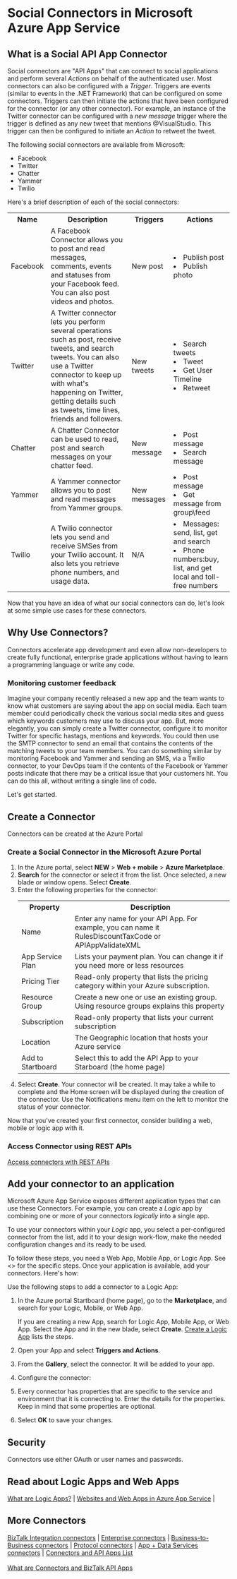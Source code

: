 <properties 
	pageTitle="Microsoft Azure API Apps Social Connectors | API Apps microservice" 
	description="Learn how to create Microsoft Azure Social Connector API Apps and add the API App to your logic App; microservices" 
	services="app-service\logic" 
	documentationCenter="" 
	authors="MandiOhlinger" 
	manager="dwrede" 
	editor=""/>

<tags
	ms.service="app-service-logic" 
	ms.workload="connectors" 
	ms.tgt_pltfrm="na" 
	ms.devlang="na" 
	ms.topic="article" 
	ms.date="03/31/2015" 
	ms.author="mandia"/>

# Social Connectors in Microsoft Azure App Service


## What is a Social API App Connector
Social connectors are "API Apps" that can connect to social applications and perform several *Actions* on behalf of the authenticated user. Most connectors can also be configured with a *Trigger*. Triggers are events (similar to events in the .NET Framework) that can be configured on some connectors. Triggers can then initiate the actions that have been configured for the connector (or any other connector). For example, an instance of the Twitter connector can be configured with a *new message* trigger where the trigger is defined as any new tweet that mentions @VisualStudio. This trigger can then be configured to initiate an *Action* to retweet the tweet. 

The following social connectors are available from Microsoft:

- Facebook
- Twitter
- Chatter
- Yammer
- Twilio

Here's a brief description of each of the social connectors:

<table>
<tr>
<th> Name</th>
<th> Description</th>
<th> Triggers</th>
<th>Actions</th>

<tr>
<td>Facebook
<td>A Facebook Connector allows you to post and read messages, comments, events and statuses from your Facebook feed. You can also post videos and photos.
<td>New post
<td><li>Publish post
	<li>Publish photo 
</tr>

<tr>
<td>Twitter
<td>A Twitter connector lets you perform several operations such as post, receive tweets, and search tweets. You can also use a Twitter connector to keep up with what's happening on Twitter, getting details such as tweets, time lines, friends and followers.
<td>New tweets
<td><li>Search tweets
	<li>Tweet
	<li>Get User Timeline
	<li>Retweet
</tr>

<tr>
<td>Chatter
<td>A Chatter Connector can be used to read, post and search messages on your chatter feed.
<td>New message
<td><li>Post message
<li>Search message
</tr>

<tr>
<td>Yammer
<td>A Yammer connector allows you to post and read messages from Yammer groups.
<td>New messages
<td><li>Post message	
	<li>Get message from group\feed	
</tr>

<tr>
<td>Twilio
<td>A Twilio connector lets you send and receive SMSes from your Twilio account. It also lets you retrieve phone numbers, and usage data.
<td>N/A
<td><li>Messages: send, list, get and search
	<li>Phone numbers:buy, list, and get local and toll-free numbers
</tr>
</table>


Now that you have an idea of what our social connectors can do, let's look at some simple use cases for these connectors.

## Why Use Connectors?

Connectors accelerate app development and even allow non-developers to create fully functional, enterprise grade applications without having to learn a programming language or write any code. 

### Monitoring customer feedback ###
Imagine your company recently released a new app and the team wants to know what customers are saying about the app on social media. Each team member could periodically check the various social media sites and guess which keywords customers may use to discuss your app. But, more elegantly, you can simply create a Twitter connector, configure it to monitor Twitter for specific hastags, mentions and keywords. You could then use the SMTP connector to send an email that contains the contents of the matching tweets to your team members. You can do something similar by monitoring Facebook and Yammer and sending an SMS, via a Twilio connector, to your DevOps team if the contents of the Facebook or Yammer posts indicate that there may be a critical issue that your customers hit. You can do this all, without writing a single line of code.  

Let's get started. 


## Create a Connector
Connectors can be created at the Azure Portal 

### Create a Social Connector in the Microsoft Azure Portal

1. In the Azure portal, select **NEW** > **Web + mobile** > **Azure Marketplace**.
2. **Search** for the connector or select it from the list. Once selected, a new blade or window opens. Select **Create**. 
3. Enter the following properties for the connector: 
	<table>
	    <tr><th>Property</th> <th>Description</th> </tr>
	    <tr><td>Name</td> <td>Enter any name for your API App. For example, you can name it RulesDiscountTaxCode or APIAppValidateXML</td> </tr>
	    <tr><td>App Service Plan</td> <td>Lists your payment plan. You can change it if you need more or less resources</th> </td>
	    <tr><td>Pricing Tier</td> <td>Read-only property that lists the pricing category within your Azure subscription.</td> </tr>
	    <tr><td>Resource Group</td> <td>Create a new one or use an existing group. Using resource groups explains this property</td> </tr>
	    <tr><td>Subscription</td> <td>Read-only property that lists your current subscription</td> </tr>
	    <tr><td>Location</td> <td>The Geographic location that hosts your Azure service </td></tr>
        <tr><td>Add to Startboard</td> <td>Select this to add the API App to your Starboard (the home page)</td></tr>
	</table> 
4. Select **Create**. Your connector will be created. It may take a while to complete and the Home screen will be displayed during the creation of the connector. Use the Notifications menu item on the left to monitor the status of your connector.

Now that you've created your first connector, consider building a web, mobile or logic app with it. 


### Access Connector using REST APIs

[Access connectors with REST APIs](http://go.microsoft.com/fwlink/p/?LinkId=529766)


## Add your connector to an application 
Microsoft Azure App Service exposes different application types that can use these Connectors. For example, you can create a *Logic* app by combining one or more of your connectors *logically* into a single app.

To use your connectors within your *Logic* app, you select a per-configured connector from the list, add it to your design work-flow, make the needed configuration changes and its ready to be used. 

To follow these steps, you need a Web App, Mobile App, or Logic App. See <> for the specific steps. Once your application is available, add your connectors. Here's how:

Use the following steps to add a connector to a Logic App: 

1. In the Azure portal Startboard (home page), go to the **Marketplace**, and search for your  Logic, Mobile, or Web App. 

	If you are creating a new App, search for Logic App, Mobile App, or Web App. Select the App and in the new blade, select **Create**. [Create a Logic App](app-service-logic-create-a-logic-app.md) lists the steps. 

2. Open your App and select **Triggers and Actions**. 
3. From the **Gallery**, select the connector. It will be added to your app.
4. Configure the connector:
5. Every connector has properties that are specific to the service and environment that it is connecting to. Enter the details for the properties. Keep in mind that some properties are optional.
6. Select **OK** to save your changes.


## Security
Connectors use either OAuth or user names and passwords.

## Read about Logic Apps and Web Apps
[What are Logic Apps?](app-service-logic-what-are-logic-apps.md) |
[Websites and Web Apps in Azure App Service](../app-service-web/app-service-web-overview.md) |


## More Connectors

[BizTalk Integration connectors](app-service-logic-integration-connectors.md) |
[Enterprise connectors](app-service-logic-enterprise-connectors.md) |
[Business-to-Business connectors](app-service-logic-b2b-connectors.md) |
[Protocol connectors](app-service-logic-protocol-connectors.md) |
[App + Data Services connectors](app-service-logic-data-connectors.md) |
[Connectors and API Apps List](app-service-logic-connectors-list.md)<br/><br/>
[What are Connectors and BizTalk API Apps](app-service-logic-what-are-biztalk-api-apps.md)
 